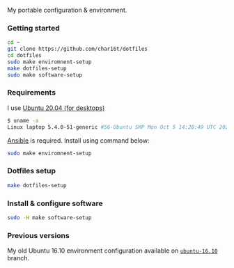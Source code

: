 My portable configuration & environment.

### Getting started

```sh
cd ~
git clone https://github.com/char16t/dotfiles
cd dotfiles
sudo make enviromnent-setup
make dotfiles-setup
sudo make software-setup
```

### Requirements

I use [Ubuntu 20.04 (for desktops)](https://ubuntu.com/desktop)

```sh
$ uname -a
Linux laptop 5.4.0-51-generic #56-Ubuntu SMP Mon Oct 5 14:28:49 UTC 2020 x86_64 x86_64 x86_64 GNU/Linux
```

[Ansible](https://www.ansible.com/) is required. Install using command below:

```bash
sudo make enviromnent-setup
```

### Dotfiles setup

```bash
make dotfiles-setup
```

### Install & configure software

```bash
sudo -H make software-setup
```

### Previous versions

My old Ubuntu 16.10 environment configuration available on
[`ubuntu-16.10`](https://github.com/char16t/dotfiles/tree/ubuntu-16.10) branch.
